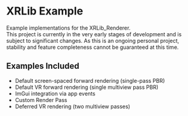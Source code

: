 # XRLib Example

Example implementations for the XRLib_Renderer.  
This project is currently in the very early stages of development and is subject to significant changes. As this is an ongoing personal project, stability and feature completeness cannot be guaranteed at this time.

## Examples Included
- Default screen-spaced forward rendering (single-pass PBR)
- Default VR forward rendering (single multiview pass PBR)
- ImGui integration via app events
- Custom Render Pass
- Deferred VR rendering (two multiview passes)
